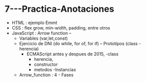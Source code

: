 # 7---Practica-Anotaciones
  - HTML : ejemplo Emmt 
  - CSS : flex grow, min-width, padding, entre otros 
  - JavaScript : Arrow function – 
      - Variables (var,let,const) 
      - Ejercicio de DNI (do while, for of, for if) 
      – Prototipos (class - herencia)
        - ECMAScript antes y despues de 2015, 
           -class
           - herencia, 
           - constructor 
           - metodos 
           -Instancias
      - Arrow_function : 4 - Fases
     
